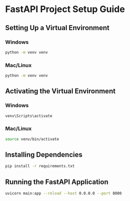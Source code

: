 # FastAPI Project Setup Guide

## Setting Up a Virtual Environment

### Windows
```bash
python -m venv venv
```

### Mac/Linux
```bash
python -m venv venv
```

## Activating the Virtual Environment

### Windows
```bash
venv\Scripts\activate
```

### Mac/Linux
```bash
source venv/bin/activate
```

## Installing Dependencies
```bash
pip install -r requirements.txt
```

## Running the FastAPI Application
```bash
uvicorn main:app --reload --host 0.0.0.0 --port 8000
```

